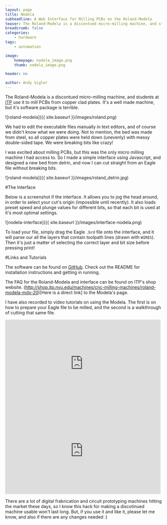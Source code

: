 ```yaml
---
layout: page
title: Nodela
subheadline: A Web Interface for Milling PCBs on the Roland-Modela
teaser: The Roland-Modela is a discontued micro-milling machine, and students at ITP use it to mill PCBs from copper clad plates. It's a well made machine, but it's software package is terrible. So I made a simple interface using Javascript, and designed a new bed from delrin.
breadcrumb: false
categories:
    - hardware
tags:
    - automation

image:
    homepage: nodela_image.png
    thumb: nodela_image.png

header: no

author: Andy Sigler
---
```


The Roland-Modela is a discontued micro-milling machine, and students at [ITP](http://itp.nyu.edu) use it to mill PCBs from copper clad plates. It's a well made machine, but it's software package is terrible.

![roland-modela]({{ site.baseurl }}/images/roland.png)

We had to edit the executable files manually in text editors, and of course we didn't know what we were doing. Not to mention, the bed was made from steel, so all copper plates were held down (unevenly) with messy double-sided tape. We were breaking bits like crazy!

I was excited about milling PCBs, but this was the only micro milling machine I had access to. So I made a simple interface using Javascript, and designed a new bed from delrin, and now I can cut straight from an Eagle file without breaking bits.

![roland-modela]({{ site.baseurl }}/images/roland_delrin.jpg)

#The Interface

Below is a screenshot if the interface. It allows you to jog the head around, in order to select your cut's origin (impossible until recently). It also loads preset speed and plunge values for different bits, so that each bit is used at it's most optimal settings.

![nodela-interface]({{ site.baseurl }}/images/interface-nodela.png)

To load your file, simply drag the Eagle `.brd` file onto the interface, and it will parse our all the layers that contain toolpath lines (drawn with `WIRES`). Then it's just a matter of selecting the correct layer and bit size before pressing print!

#Links and Tutorials

The software can be found on [GitHub](http://github.com/andysigler/nodela). Check out the README for installation instructions and getting in running.

The FAQ for the Roland-Modela and interface can be found on ITP's shop website. (http://shop.itp.nyu.edu/machines/cnc-milling-machines/roland-modela-mdx-20)[Here is a direct link] to the Modela's page.

I have also recorded to video tutorials on using the Modela. The first is on how to prepare your Eagle file to be milled, and the second is a walkthrough of cutting that same file.

<iframe src="https://player.vimeo.com/video/119003450" width="500" height="281" frameborder="0" webkitallowfullscreen mozallowfullscreen allowfullscreen></iframe>

<iframe src="https://player.vimeo.com/video/119725323" width="500" height="281" frameborder="0" webkitallowfullscreen mozallowfullscreen allowfullscreen></iframe>

There are a lot of digital frabrication and circuit prototyping machines hitting the market these days, so I know this hack for making a discotinued machine usable won't last long. But, if you use it and like it, please let me know, and also if there are any changes needed :)